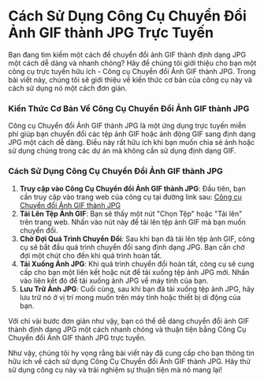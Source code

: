 Cách Sử Dụng Công Cụ Chuyển Đổi Ảnh GIF thành JPG Trực Tuyến
============================================================

Bạn đang tìm kiếm một cách để chuyển đổi ảnh GIF thành định dạng JPG một cách dễ dàng và nhanh chóng? Hãy để chúng tôi giới thiệu cho bạn một công cụ trực tuyến hữu ích - Công cụ Chuyển đổi Ảnh GIF thành JPG. Trong bài viết này, chúng tôi sẽ giới thiệu về kiến thức cơ bản của công cụ này và cách sử dụng nó một cách đơn giản.

### Kiến Thức Cơ Bản Về Công Cụ Chuyển Đổi Ảnh GIF thành JPG

Công cụ Chuyển đổi Ảnh GIF thành JPG là một ứng dụng trực tuyến miễn phí giúp bạn chuyển đổi các tệp ảnh GIF hoặc ảnh động GIF sang định dạng JPG một cách dễ dàng. Điều này rất hữu ích khi bạn muốn chia sẻ ảnh hoặc sử dụng chúng trong các dự án mà không cần sử dụng định dạng GIF.

### Cách Sử Dụng Công Cụ Chuyển Đổi Ảnh GIF thành JPG

1. **Truy cập vào Công Cụ Chuyển đổi Ảnh GIF thành JPG**: Đầu tiên, bạn cần truy cập vào trang web của công cụ tại đường link sau: [Công cụ Chuyển đổi Ảnh GIF thành JPG](https://www.onlinecalculatorsfree.com/vi/convert/gif-to-jpg.html)
2. **Tải Lên Tệp Ảnh GIF**: Bạn sẽ thấy một nút "Chọn Tệp" hoặc "Tải lên" trên trang web. Nhấn vào nút này để tải lên tệp ảnh GIF mà bạn muốn chuyển đổi.
3. **Chờ Đợi Quá Trình Chuyển Đổi**: Sau khi bạn đã tải lên tệp ảnh GIF, công cụ sẽ bắt đầu quá trình chuyển đổi sang định dạng JPG. Bạn cần chờ đợi một chút cho đến khi quá trình hoàn tất.
4. **Tải Xuống Ảnh JPG**: Khi quá trình chuyển đổi hoàn tất, công cụ sẽ cung cấp cho bạn một liên kết hoặc nút để tải xuống tệp ảnh JPG mới. Nhấn vào liên kết đó để tải xuống ảnh JPG về máy tính của bạn.
5. **Lưu Trữ Ảnh JPG**: Cuối cùng, sau khi bạn đã tải xuống tệp ảnh JPG, hãy lưu trữ nó ở vị trí mong muốn trên máy tính hoặc thiết bị di động của bạn.

Với chỉ vài bước đơn giản như vậy, bạn có thể dễ dàng chuyển đổi ảnh GIF thành định dạng JPG một cách nhanh chóng và thuận tiện bằng Công Cụ Chuyển đổi Ảnh GIF thành JPG trực tuyến.

Như vậy, chúng tôi hy vọng rằng bài viết này đã cung cấp cho bạn thông tin hữu ích về cách sử dụng Công Cụ Chuyển đổi Ảnh GIF thành JPG. Hãy thử sử dụng công cụ này và trải nghiệm sự thuận tiện mà nó mang lại!
